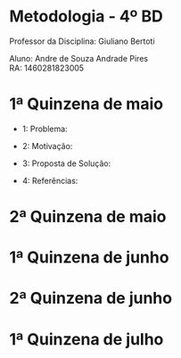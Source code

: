 # Metodologia - 4º BD

 

Professor da Disciplina: Giuliano Bertoti 

 

Aluno: Andre de Souza Andrade Pires  
RA: 1460281823005  

 

# 1ª Quinzena de maio
  
- 1: Problema:  

   
   
 - 2: Motivação:  
   
  
  
 - 3: Proposta de Solução:  
   


 - 4: Referências:  



# 2ª Quinzena de maio

 


# 1ª Quinzena de junho
 

 

# 2ª Quinzena de junho

 


# 1ª Quinzena de julho
